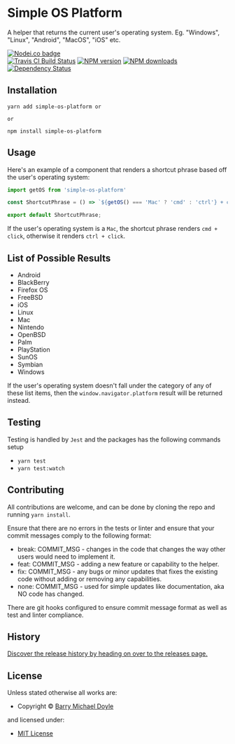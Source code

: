 <!-- TITLE/ -->

<h1>Simple OS Platform</h1>

<!-- /TITLE -->


<!-- DESCRIPTION/ -->

A helper that returns the current user's operating system. Eg. "Windows", "Linux", "Android", "MacOS", "iOS" etc.

<!-- /DESCRIPTION -->


<!-- BADGES/ -->

<span class="badge-nodeico"><a href="https://www.npmjs.com/package/simple-os-platform" title="Nodei.co badge"><img src="https://nodei.co/npm/simple-os-platform.png" alt="Nodei.co badge" /></a></span>
<br class="badge-separator" />
<span class="badge-travisci"><a href="http://travis-ci.org/BarryMichaelDoyle/simple-os-platform" title="Check this project's build status on TravisCI"><img src="https://img.shields.io/travis/BarryMichaelDoyle/simple-os-platform/master.svg" alt="Travis CI Build Status" /></a></span>
<span class="badge-npmversion"><a href="https://npmjs.org/package/simple-os-platform" title="View this project on NPM"><img src="https://img.shields.io/npm/v/simple-os-platform.svg" alt="NPM version" /></a></span>
<span class="badge-npmdownloads"><a href="https://npmjs.org/package/simple-os-platform" title="View this project on NPM"><img src="https://img.shields.io/npm/dm/simple-os-platform.svg" alt="NPM downloads" /></a></span>
<span class="badge-daviddm"><a href="https://david-dm.org/BarryMichaelDoyle/simple-os-platform" title="View the status of this project's dependencies on DavidDM"><img src="https://img.shields.io/david/BarryMichaelDoyle/simple-os-platform.svg" alt="Dependency Status" /></a></span>

<!-- /BADGES -->

## Installation
```
yarn add simple-os-platform or

or

npm install simple-os-platform
```

## Usage

Here's an example of a component that renders a shortcut phrase based off the user's operating system:

```javascript
import getOS from 'simple-os-platform'

const ShortcutPhrase = () => `${getOS() === 'Mac' ? 'cmd' : 'ctrl'} + click`;

export default ShortcutPhrase;

```

If the user's operating system is a `Mac`, the shortcut phrase renders `cmd + click`, otherwise it renders `ctrl + click`.

## List of Possible Results

<ul>
  <li>Android</li>
  <li>BlackBerry</li>
  <li>Firefox OS</li>
  <li>FreeBSD</li>
  <li>iOS</li>
  <li>Linux</li>
  <li>Mac</li>
  <li>Nintendo</li>
  <li>OpenBSD</li>
  <li>Palm</li>
  <li>PlayStation</li>
  <li>SunOS</li>
  <li>Symbian</li>
  <li>Windows</li>
</ul>

If the user's operating system doesn't fall under the category of any of these list items, then the `window.navigator.platform` result will be returned instead.

## Testing

Testing is handled by `Jest` and the packages has the following commands setup

* `yarn test`
* `yarn test:watch`

## Contributing

All contributions are welcome, and can be done by cloning the repo and running `yarn install`.

Ensure that there are no errors in the tests or linter and ensure that your commit messages comply to the following format:

* break: COMMIT_MSG - changes in the code that changes the way other users would need to implement it.
* feat: COMMIT_MSG - adding a new feature or capability to the helper.
* fix: COMMIT_MSG - any bugs or minor updates that fixes the existing code without adding or removing any capabilities.
* none: COMMIT_MSG - used for simple updates like documentation, aka NO code has changed.

There are git hooks configured to ensure commit message format as well as test and linter compliance.


<!-- HISTORY/ -->

<h2>History</h2>

<a href="https://github.com/BarryMichaelDoyle/simple-os-platform/releases">Discover the release history by heading on over to the releases page.</a>

<!-- /HISTORY -->


<!-- LICENSE/ -->

<h2>License</h2>

Unless stated otherwise all works are:

<ul><li>Copyright &copy; <a href="https://www.barrymichaeldoyle.com">Barry Michael Doyle</a></li></ul>

and licensed under:

<ul><li><a href="http://spdx.org/licenses/MIT.html">MIT License</a></li></ul>

<!-- /LICENSE -->
